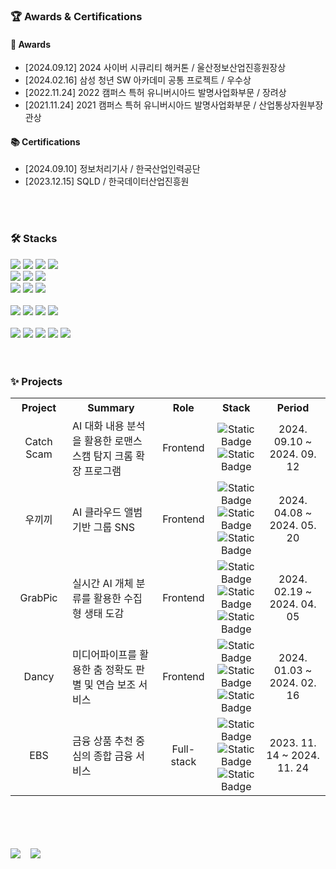 <h3>🏆 Awards & Certifications</h3>
<h4>🏅 Awards</h4>
<ul>
  <li>[2024.09.12] 2024 사이버 시큐리티 해커톤 / 울산정보산업진흥원장상</li>
  <li>[2024.02.16] 삼성 청년 SW 아카데미 공통 프로젝트 / 우수상</li>
  <li>[2022.11.24] 2022 캠퍼스 특허 유니버시아드 발명사업화부문 / 장려상</li>
  <li>[2021.11.24] 2021 캠퍼스 특허 유니버시아드 발명사업화부문 / 산업통상자원부장관상</li>
</ul>
<h4>📚 Certifications</h4>
<ul>
  <li>[2024.09.10] 정보처리기사 / 한국산업인력공단</li>
  <li>[2023.12.15] SQLD / 한국데이터산업진흥원</li>
</ul>

<br>
<br>

<h3>🛠️ Stacks</h3>
<div>
  <img src="https://img.shields.io/badge/javascript-F7DF1E?style=for-the-badge&logo=javascript&logoColor=black">
  <img src="https://img.shields.io/badge/typescript-3178C6?style=for-the-badge&logo=typescript&logoColor=black">
  <img src="https://img.shields.io/badge/html5-E34F26?style=for-the-badge&logo=html5&logoColor=white">
  <img src="https://img.shields.io/badge/css3-1572B6?style=for-the-badge&logo=css3&logoColor=white">
</div>
<div>
  <img src="https://img.shields.io/badge/react-61DAFB?style=for-the-badge&logo=react&logoColor=black">
  <img src="https://img.shields.io/badge/vue.js-4FC08D?style=for-the-badge&logo=vuedotjs&logoColor=white">
  <img src="https://img.shields.io/badge/node.js-339933?style=for-the-badge&logo=nodedotjs&logoColor=white">
</div>
<div>
  <img src="https://img.shields.io/badge/styled_components-DB7093?style=for-the-badge&logo=styledcomponents&logoColor=white">
  <img src="https://img.shields.io/badge/tailwind css-06B6D4?style=for-the-badge&logo=tailwindcss&logoColor=white">
  <img src="https://img.shields.io/badge/bootstrap-7952B3?style=for-the-badge&logo=bootstrap&logoColor=white">
</div>

<br>

<div>
  <img src="https://img.shields.io/badge/PYTHON-3776AB?style=for-the-badge&logo=Python&logoColor=white">
  <img src="https://img.shields.io/badge/mysql-4479A1?style=for-the-badge&logo=mysql&logoColor=white">
  <img src="https://img.shields.io/badge/sqlite-003B57?style=for-the-badge&logo=sqlite&logoColor=white">
  <img src="https://img.shields.io/badge/django-092E20?style=for-the-badge&logo=django&logoColor=white">
</div>

<br>
<div>
  <img src="https://img.shields.io/badge/Github-181717?style=for-the-badge&logo=Github&logoColor=white">
  <img src="https://img.shields.io/badge/Gitlab-FC6D26?style=for-the-badge&logo=Gitlab&logoColor=white">
  <img src="https://img.shields.io/badge/jira-0052CC?style=for-the-badge&logo=jira&logoColor=white">
  <img src="https://img.shields.io/badge/figma-F24E1E?style=for-the-badge&logo=figma&logoColor=white">
  <img src="https://img.shields.io/badge/notion-000000?style=for-the-badge&logo=notion&logoColor=white">
</div>

<br>
<br>

<h3>✨ Projects</h3>
<table>
  <tr>
    <th style="width: 120px; height: 30px; text-align: center;">Project</th>
    <th style="width: 270px; height: 30px; text-align: center;">Summary</th>
    <th style="width: 100px; height: 30px; text-align: center;">Role</th>
    <th style="width: 100px; height: 30px; text-align: center;">Stack</th>
    <th style="width: 200px; height: 30px; text-align: center;">Period</th>
  </tr>
  <tr>
    <td style="width: 120px; height: 70px; text-align: center;">Catch Scam</td>
    <td style="width: 270px; height: 70px;">AI 대화 내용 분석을 활용한 로맨스 스캠 탐지 크롬 확장 프로그램</td>
    <td style="width: 100px; height: 70px; text-align: center;">Frontend</td>
    <td style="width: 100px; height: 70px; text-align: center;">
      <img alt="Static Badge" src="https://img.shields.io/badge/JavaScript-%23F7DF1E?color=%23F7DF1E"><br>
      <img alt="Static Badge" src="https://img.shields.io/badge/React-%2361DAFB">
    </td>
    <td style="width: 200px; height: 70px; text-align: center;">2024. 09.10 ~ 2024. 09. 12</td>
  </tr>
  <tr>
    <td style="width: 120px; height: 70px; text-align: center;">
      <a ref='https://github.com/Ukkikki/Ukkikki'>우끼끼</a>
    </td>
    <td style="width: 270px; height: 70px;">AI 클라우드 앨범 기반 그룹 SNS</td>
    <td style="width: 100px; height: 70px; text-align: center;">Frontend</td>
    <td style="width: 100px; height: 70px; text-align: center;">
      <img alt="Static Badge" src="https://img.shields.io/badge/TypeScript-%233178C6"><br>
      <img alt="Static Badge" src="https://img.shields.io/badge/React-%2361DAFB"><br>
      <img alt="Static Badge" src="https://img.shields.io/badge/Zustand-%232A3FFB">
    </td>
    <td style="width: 200px; height: 70px; text-align: center;">2024. 04.08 ~ 2024. 05. 20</td>
  </tr>
  <tr>
    <td style="width: 120px; height: 70px; text-align: center;">
      <a ref='https://github.com/SSAFY-2ndPJT-GrabPic/GrabPic'>GrabPic</a>
    </td>
    <td style="width: 270px; height: 70px;">실시간 AI 개체 분류를 활용한 수집형 생태 도감</td>
    <td style="width: 100px; height: 70px; text-align: center;">Frontend</td>
    <td style="width: 100px; height: 70px; text-align: center;">
      <img alt="Static Badge" src="https://img.shields.io/badge/TypeScript-%233178C6"><br>
      <img alt="Static Badge" src="https://img.shields.io/badge/React-%2361DAFB"><br>
      <img alt="Static Badge" src="https://img.shields.io/badge/Recoil-%233578E5">
    </td>
    <td style="width: 200px; height: 70px; text-align: center;">2024. 02.19 ~ 2024. 04. 05</td>
  </tr>
  <tr>
    <td style="width: 120px; height: 70px; text-align: center;">
      <a ref='https://github.com/SSAFY-10th-First-D210/Dancy'>Dancy</a>
    </td>
    <td style="width: 270px; height: 70px;">미디어파이프를 활용한 춤 정확도 판별 및 연습 보조 서비스</td>
    <td style="width: 100px; height: 70px; text-align: center;">Frontend</td>
    <td style="width: 100px; height: 70px; text-align: center;"><img alt="Static Badge" src="https://img.shields.io/badge/JavaScript-%23F7DF1E?color=%23F7DF1E"><br>
    <img alt="Static Badge" src="https://img.shields.io/badge/React-%2361DAFB"><br>
    <img alt="Static Badge" src="https://img.shields.io/badge/Recoil-%233578E5">
    </td>
    <td style="width: 200px; height: 70px; text-align: center;">2024. 01.03 ~ 2024. 02. 16</td>
  </tr>
  <tr>
    <td style="width: 120px; height: 70px; text-align: center;">
      <a ref='https://github.com/sunoftwilight/-FinancePJT-EBS'>EBS</a>
    </td>
    <td style="width: 270px; height: 70px;">금융 상품 추천 중심의 종합 금융 서비스</td>
    <td style="width: 100px; height: 70px; text-align: center;">Full-stack</td>
    <td style="width: 100px; height: 70px; text-align: center;">
      <img alt="Static Badge" src="https://img.shields.io/badge/Django-%23092E20"><br>
      <img alt="Static Badge" src="https://img.shields.io/badge/Vue-%234FC08D"><br>
      <img alt="Static Badge" src="https://img.shields.io/badge/Pinia-%23FFFF66">
    </td>
    <td style="width: 200px; height: 70px; text-align: center;">2023. 11. 14 ~ 2024. 11.  24</td>
  </tr>
</table>

<br>
<br>
<br>
<br>

<div style="display: flex; align-items: center; gap: 1rem;">
  <img src="https://github-readme-stats.vercel.app/api?username=sunoftwilight&show_icons=true&theme=buefy" />
  <img src="https://github-readme-stats.vercel.app/api/top-langs/?username=sunoftwilight&layout=compact&theme=buefy" />
</div>


<!--
**sunoftwilight/sunoftwilight** is a ✨ _special_ ✨ repository because its `README.md` (this file) appears on your GitHub profile.

Here are some ideas to get you started:

- 🔭 I’m currently working on ...
- 🌱 I’m currently learning ...
- 👯 I’m looking to collaborate on ...
- 🤔 I’m looking for help with ...
- 💬 Ask me about ...
- 📫 How to reach me: ...
- 😄 Pronouns: ...
- ⚡ Fun fact: ...
-->

